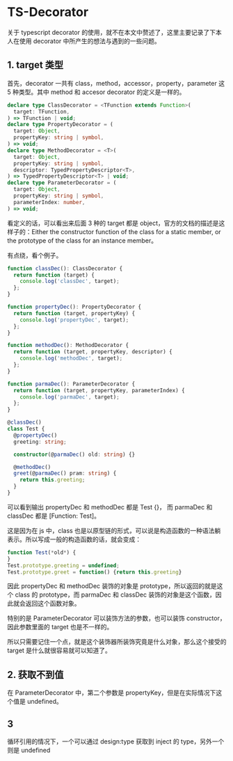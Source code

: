 # TS-Decorator

关于 typescript decorator 的使用，就不在本文中赘述了，这里主要记录了下本人在使用 decorator 中所产生的想法与遇到的一些问题。

## 1. target 类型

首先，decorator 一共有 class，method，accessor，property，parameter 这 5 种类型。其中 method 和 accesor decorator 的定义是一样的。

```typescript
declare type ClassDecorator = <TFunction extends Function>(
  target: TFunction,
) => TFunction | void;
declare type PropertyDecorator = (
  target: Object,
  propertyKey: string | symbol,
) => void;
declare type MethodDecorator = <T>(
  target: Object,
  propertyKey: string | symbol,
  descriptor: TypedPropertyDescriptor<T>,
) => TypedPropertyDescriptor<T> | void;
declare type ParameterDecorator = (
  target: Object,
  propertyKey: string | symbol,
  parameterIndex: number,
) => void;
```

看定义的话，可以看出来后面 3 种的 target 都是 object，官方的文档的描述是这样子的：Either the constructor function of the class for a static member, or the prototype of the class for an instance member。

有点绕，看个例子。

```typescript
function classDec(): ClassDecorator {
  return function (target) {
    console.log('classDec', target);
  };
}

function propertyDec(): PropertyDecorator {
  return function (target, propertyKey) {
    console.log('propertyDec', target);
  };
}

function methodDec(): MethodDecorator {
  return function (target, propertyKey, descriptor) {
    console.log('methodDec', target);
  };
}

function parmaDec(): ParameterDecorator {
  return function (target, propertyKey, parameterIndex) {
    console.log('parmaDec', target);
  };
}

@classDec()
class Test {
  @propertyDec()
  greeting: string;

  constructor(@parmaDec() old: string) {}

  @methodDec()
  greet(@parmaDec() pram: string) {
    return this.greeting;
  }
}
```

可以看到输出 propertyDec 和 methodDec 都是 Test {}， 而 parmaDec 和 classDec 都是 [Function: Test]。

这是因为在 js 中，class 也是以原型链的形式，可以说是构造函数的一种语法躺表示。所以写成一般的构造函数的话，就会变成：

```typescript
function Test(*old*) {
}
Test.prototype.greeting = undefined;
Test.prototype.greet = function() {return this.greeting}
```

因此 propertyDec 和 methodDec 装饰的对象是 prototype，所以返回的就是这个 class 的 prototype，而 parmaDec 和 classDec 装饰的对象是这个函数，因此就会返回这个函数对象。

特别的是 ParameterDecorator 可以装饰方法的参数，也可以装饰 constructor，因此参数里面的 target 也是不一样的。

所以只需要记住一个点，就是这个装饰器所装饰究竟是什么对象，那么这个接受的 target 是什么就很容易就可以知道了。

## 2. 获取不到值

在 ParameterDecorator 中，第二个参数是 propertyKey，但是在实际情况下这个值是 undefined。

## 3

循环引用的情况下，一个可以通过 design:type 获取到 inject 的 type，另外一个则是 undefined
